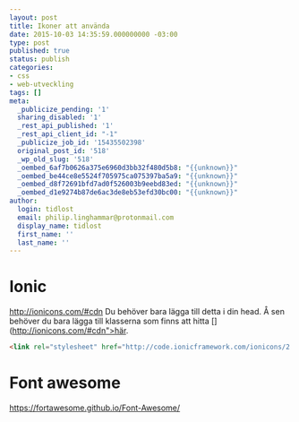```yaml
---
layout: post
title: Ikoner att använda
date: 2015-10-03 14:35:59.000000000 -03:00
type: post
published: true
status: publish
categories:
- css
- web-utveckling
tags: []
meta:
  _publicize_pending: '1'
  sharing_disabled: '1'
  _rest_api_published: '1'
  _rest_api_client_id: "-1"
  _publicize_job_id: '15435502398'
  original_post_id: '518'
  _wp_old_slug: '518'
  _oembed_6af7b0626a375e6960d3bb32f480d5b8: "{{unknown}}"
  _oembed_be44ce8e5524f705975ca075397ba5a9: "{{unknown}}"
  _oembed_d8f72691bfd7ad0f526003b9eebd83ed: "{{unknown}}"
  _oembed_d1e9274b87de6ac3de8eb53efd30bc00: "{{unknown}}"
author:
  login: tidlost
  email: philip.linghammar@protonmail.com
  display_name: tidlost
  first_name: ''
  last_name: ''
---
```

# Ionic
http://ionicons.com/#cdn
Du behöver bara lägga till detta i din head. Å sen behöver du bara lägga till klasserna som finns att hitta [](http://ionicons.com/#cdn">här.

```html
<link rel="stylesheet" href="http://code.ionicframework.com/ionicons/2.0.1/css/ionicons.min.css">
```

# Font awesome
https://fortawesome.github.io/Font-Awesome/
